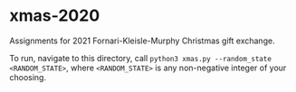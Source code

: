 # xmas-2020
Assignments for 2021 Fornari-Kleisle-Murphy Christmas gift exchange.

To run, navigate to this directory, call `python3 xmas.py --random_state <RANDOM_STATE>`, where
`<RANDOM_STATE>` is any non-negative integer of your choosing. 

